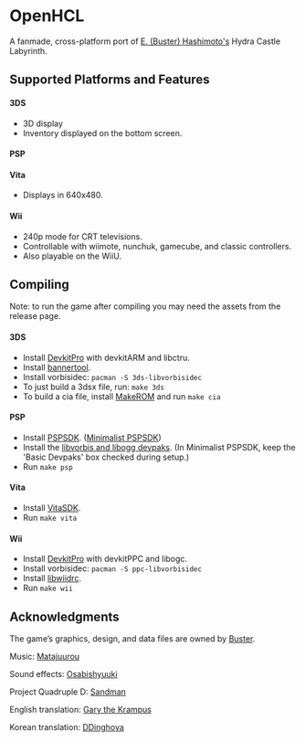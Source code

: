 # OpenHCL
A fanmade, cross-platform port of [E. (Buster) Hashimoto's](https://hp.vector.co.jp/authors/VA025956/) Hydra Castle Labyrinth.

## Supported Platforms and Features
#### 3DS
- 3D display
- Inventory displayed on the bottom screen.

#### PSP

#### Vita
- Displays in 640x480.

#### Wii
- 240p mode for CRT televisions.
- Controllable with wiimote, nunchuk, gamecube, and classic controllers.
- Also playable on the WiiU.

## Compiling
Note: to run the game after compiling you may need the assets from the release page.

#### 3DS
- Install [DevkitPro](https://devkitpro.org/wiki/Getting_Started) with devkitARM and libctru.
- Install [bannertool](https://github.com/Steveice10/bannertool/releases).
- Install vorbisidec: `pacman -S 3ds-libvorbisidec`
- To just build a 3dsx file, run: `make 3ds`
- To build a cia file, install [MakeROM](https://github.com/3DSGuy/Project_CTR/releases) and run `make cia`

#### PSP
- Install [PSPSDK](https://github.com/pspdev/pspsdk). ([Minimalist PSPSDK](https://sourceforge.net/projects/minpspw/))
- Install the [libvorbis and libogg devpaks](https://sourceforge.net/projects/minpspw/files/devpak%20%28posix%29/devpaks%20%28cygwin_nix%29/). (In Minimalist PSPSDK, keep the 'Basic Devpaks' box checked during setup.)
- Run `make psp`

#### Vita
- Install [VitaSDK](https://vitasdk.org/).
- Run `make vita`

#### Wii
- Install [DevkitPro](https://devkitpro.org/wiki/Getting_Started) with devkitPPC and libogc.
- Install vorbisidec: `pacman -S ppc-libvorbisidec`
- Install [libwiidrc](https://github.com/FIX94/libwiidrc/releases).
- Run `make wii`

## Acknowledgments
The game’s graphics, design, and data files are owned by [Buster](https://hp.vector.co.jp/authors/VA025956/).

Music: [Matajuurou](http://www5c.biglobe.ne.jp/~mataz/)

Sound effects: [Osabishyuuki](http://osabisi.sakura.ne.jp/m2/)

Project Quadruple D: [Sandman](http://karen.saiin.net/~hayase/)

English translation: [Gary the Krampus](https://hkcomplex.tumblr.com/)

Korean translation: [DDinghoya](https://github.com/DDinghoya)
